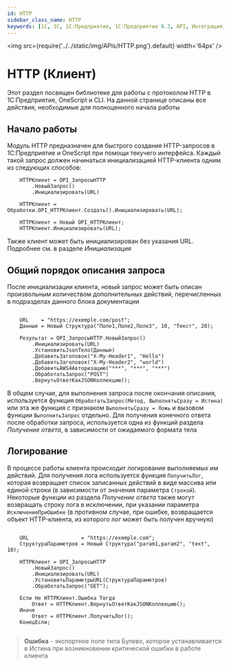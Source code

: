 ```yaml
---
id: HTTP
sidebar_class_name: HTTP
keywords: [1C, 1С, 1С:Предприятие, 1С:Предприятие 8.3, API, Интеграция, Сервисы, Обмен, OneScript, CLI, HTTP, HTTPS]
---
```


<img src={require('../../static/img/APIs/HTTP.png').default} width='64px' />

# HTTP (Клиент)


Этот раздел посвящен библиотеке для работы с протоколом HTTP в 1С:Предприятие, OneScript и CLI. На данной странице описаны все действия, необходимые для полноценного начала работы


## Начало работы

Модуль HTTP предназначен для быстрого создания HTTP-запросов в 1С:Предприятие и OneScript при помощи текучего интерфейса. Каждый такой запрос должен начинаться инициализацией HTTP-клиента одним из следующих способов:

```bsl title="Универсальный способ (рекомендуется)"
    HTTPКлиент = OPI_ЗапросыHTTP
        .НовыйЗапрос()
        .Инициализировать(URL)
```

```bsl title="Способ только для 1С"
    HTTPКлиент = Обработки.OPI_HTTPКлиент.Создать().Инициализировать(URL);
```

```bsl title="Способ только для OneScript"
    HTTPКлиент = Новый OPI_HTTPКлиент;
    HTTPКлиент.Инициализировать(URL);
```

Также клиент может быть инициализирован без указания URL. Подробнее см. в разделе *Инициализация*

## Общий порядок описания запроса

После инициализации клиента, новый запрос может быть описан произвольным количеством дополнительных действий, перечисленных в подразделах данного блока документации

```bsl

    URL    = "https://exemple.com/post";
    Данные = Новый Структура("Поле1,Поле2,Поле3", 10, "Текст", 20);

    Результат = OPI_ЗапросыHTTP.НовыйЗапрос()
        .Инициализировать(URL)
        .УстановитьJsonТело(Данные)
        .ДобавитьЗаголовок("X-My-Header1", "Hello")
        .ДобавитьЗаголовок("X-My-Header2", "world")
        .ДобавитьAWS4Авторизацию("***", "***", "***")
        .ОбработатьЗапрос("POST")
        .ВернутьОтветКакJSONКоллекцию();

```

В общем случае, для выполнения запроса после окончания описания, используется функция `ОбработатьЗапрос(Метод, ВыполнятьСразу = Истина)` или эта же функция с признаком `ВыполнятьСразу = Ложь` и вызовом функции `ВыполнитьЗапрос` отдельно. Для получения конечного ответа после обработки запроса, используется одна из функций раздела *Получение ответа*, в зависимости от ожидаемого формата тела

## Логирование

В процессе работы клиента происходит логирование выполняемых им действий. Для получения лога используется функция `ПолучитьЛог`, которая возвращает список записанных действий в виде массива или единой строки (в зависимости от значения параметра `Строкой`). Некоторые функции из раздела *Получение ответа* также могут возвращать строку лога в исключении, при указании параметра `ИсключениеПриОшибке` (в противном случае, при ошибке, возвращается объект HTTP-клиента, из которого лог может быть получен вручную)

```bsl

    URL                 = "https://exemple.com";
    СтруктураПараметров = Новый Структура("param1,param2", "text", 10);

    HTTPКлиент = OPI_ЗапросыHTTP
        .НовыйЗапрос()
        .Инициализировать(URL)
        .УстановитьПараметрыURL(СтруктураПараметров)
        .ОбработатьЗапрос("GET");

    Если Не HTTPКлиент.Ошибка Тогда
        Ответ = HTTPКлиент.ВернутьОтветКакJSONКоллекцию(); 
    Иначе
        Ответ = HTTPКлиент.ПолучитьЛог();
    КонецЕсли;
    
```

> **Ошибка** - экспортное поле типа Булево, которое устанавливается в Истина при возникновении критической ошибки в работе клиента